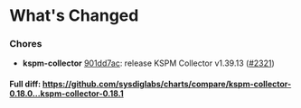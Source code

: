 # What's Changed

### Chores
- **kspm-collector** [901dd7ac](https://github.com/sysdiglabs/charts/commit/901dd7ac632a8d1e6986c56d108a43f41b6f39c0): release KSPM Collector v1.39.13 ([#2321](https://github.com/sysdiglabs/charts/issues/2321))
#### Full diff: https://github.com/sysdiglabs/charts/compare/kspm-collector-0.18.0...kspm-collector-0.18.1
